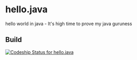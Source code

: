 hello.java
==========

hello world in java - It's high time to prove my java guruness


## Build
[![Codeship Status for hello.java](https://www.codeship.io/projects/402adc80-a845-0131-581a-66ab2b41b5f4/status)](https://www.codeship.io/projects/19114)


